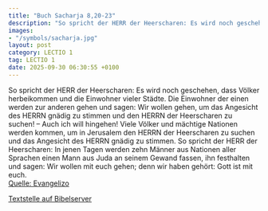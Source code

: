 ```yaml
---
title: "Buch Sacharja 8,20-23"
description: "So spricht der HERR der Heerscharen: Es wird noch geschehen, dass Völker herbeikommen und die Einwohner vieler Städte. Die Einwohner der einen werden zur anderen gehen und sagen: Wir wollen gehen, um das Angesicht des HERRN gnädig zu stimmen und den HERRN der Heerscharen zu suche...."
images:
- "/symbols/sacharja.jpg"
layout: post
category: LECTIO 1
tag: LECTIO 1
date: 2025-09-30 06:30:55 +0100
---
```

So spricht der HERR der Heerscharen: Es wird noch geschehen, dass Völker herbeikommen und die Einwohner vieler Städte.
Die Einwohner der einen werden zur anderen gehen und sagen: Wir wollen gehen, um das Angesicht des HERRN gnädig zu stimmen und den HERRN der Heerscharen zu suchen! – Auch ich will hingehen!
Viele Völker und mächtige Nationen werden kommen, um in Jerusalem den HERRN der Heerscharen zu suchen und das Angesicht des HERRN gnädig zu stimmen.<!--more-->
So spricht der HERR der Heerscharen: In jenen Tagen werden zehn Männer aus Nationen aller Sprachen einen Mann aus Juda an seinem Gewand fassen, ihn festhalten und sagen: Wir wollen mit euch gehen; denn wir haben gehört: Gott ist mit euch.<br>
[Quelle: Evangelizo](https://evangeliumtagfuertag.org/DE/gospel)

[Textstelle auf Bibelserver](https://www.bibleserver.com/EU/Sacharja8,20-23)
